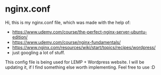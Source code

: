 # nginx.conf
Hi, this is my nginx.conf file, which was made with the help of:
- https://www.udemy.com/course/the-perfect-nginx-server-ubuntu-edition/
- https://www.udemy.com/course/nginx-fundamentals/
- https://www.nginx.com/resources/wiki/start/topics/recipes/wordpress/
- just googling a lot of stuff.

This config file is being used for LEMP + Wordpress website.
I will be updating it, if I find something else worth implementing.
Feel free to use :D
